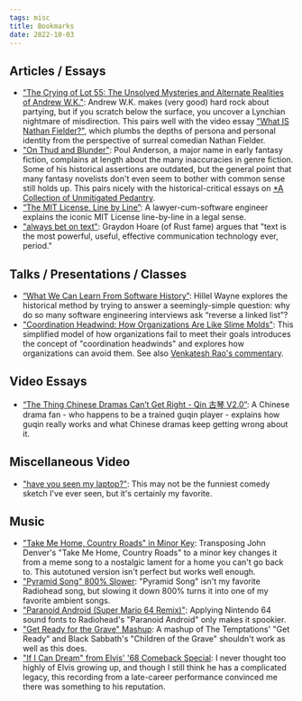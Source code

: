 ```yaml
---
tags: misc
title: Bookmarks
date: 2022-10-03
---
```


## Articles / Essays

- ["The Crying of Lot 55: The Unsolved Mysteries and Alternate Realities of Andrew W.K."](https://www.stereogum.com/2015589/andrew-wk-steev-mike/columns/sounding-board/): Andrew W.K. makes (very good) hard rock about partying, but if you scratch below the surface, you uncover a Lynchian nightmare of misdirection. This pairs well with the video essay ["What IS Nathan Fielder?"](https://www.youtube.com/watch?v=iavoSO6lOLQ), which plumbs the depths of persona and personal identity from the perspective of surreal comedian Nathan Fielder.
- ["On Thud and Blunder"](https://www.sfwa.org/2005/01/04/on-thud-and-blunder/): Poul Anderson, a major name in early fantasy fiction, complains at length about the many inaccuracies in genre fiction. Some of his historical assertions are outdated, but the general point that many fantasy novelists don't even seem to bother with common sense still holds up. This pairs nicely with the historical-critical essays on [*A Collection of Unmitigated Pedantry](https://acoup.blog).
- [“The MIT License, Line by Line”](https://writing.kemitchell.com/2016/09/21/MIT-License-Line-by-Line.html): A lawyer-cum-software engineer explains the iconic MIT License line-by-line in a legal sense.
- ["always bet on text"](https://graydon2.dreamwidth.org/193447.html): Graydon Hoare (of Rust fame) argues that "text is the most powerful, useful, effective communication technology ever, period."

## Talks / Presentations / Classes

- [“What We Can Learn From Software History”](https://www.deconstructconf.com/2019/hillel-wayne-what-we-can-learn-from-software-history): Hillel Wayne explores the historical method by trying to answer a seemingly-simple question: why do so many software engineering interviews ask “reverse a linked list”?
- ["Coordination Headwind: How Organizations Are Like Slime Molds"](https://komoroske.com/slime-mold/): This simplified model of how organizations fail to meet their goals introduces the concept of "coordination headwinds" and explores how organizations can avoid them. See also [Venkatesh Rao's commentary](https://studio.ribbonfarm.com/p/coordination-headwinds).

## Video Essays

- [“The Thing Chinese Dramas Can’t Get Right - Qin 古琴 V2.0”](https://youtu.be/B9vwDeXQApI): A Chinese drama fan - who happens to be a trained guqin player - explains how guqin really works and what Chinese dramas keep getting wrong about it.

## Miscellaneous Video

- ["have you seen my laptop?"](https://youtu.be/YV__C64Ni50): This may not be the funniest comedy sketch I've ever seen, but it's certainly my favorite.

## Music

- ["Take Me Home, Country Roads" in Minor Key](https://youtu.be/ZoVtHLxNVlU): Transposing John Denver's "Take Me Home, Country Roads" to a minor key changes it from a meme song to a nostalgic lament for a home you can't go back to. This autotuned version isn't perfect but works well enough.
- ["Pyramid Song" 800% Slower](https://youtu.be/XiKWfcy-Z70): "Pyramid Song" isn't my favorite Radiohead song, but slowing it down 800% turns it into one of my favorite ambient songs.
- ["Paranoid Android (Super Mario 64 Remix)"](https://youtu.be/jv6ZUABZczc): Applying Nintendo 64 sound fonts to Radiohead's "Paranoid Android" only makes it spookier.
- ["Get Ready for the Grave" Mashup](https://youtu.be/JR3uz8rq4ng): A mashup of The Temptations' "Get Ready" and Black Sabbath's "Children of the Grave" shouldn't work as well as this does.
- ["If I Can Dream" from Elvis' '68 Comeback Special](https://youtu.be/u-pP_dCenJA): I never thought too highly of Elvis growing up, and though I still think he has a complicated legacy, this recording from a late-career performance convinced me there was something to his reputation.
